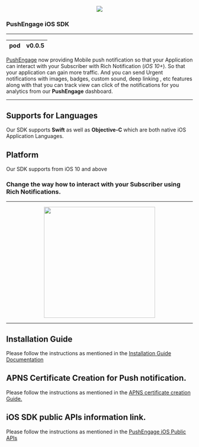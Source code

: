 <p align="center">
  <img src="https://assetscdn.pushengage.com/pushengage-logo.png"/>
</p>

### PushEngage iOS SDK
---
|pod | v0.0.5
|--- |--- |

[PushEngage](https://www.pushengage.com/) now providing Mobile push notification so that your Application can interact with your Subscriber with Rich Notification (_iOS 10+_). So that your application can gain more traffic. And you can send Urgent notifications with images, badges, custom sound, deep linking , etc features along with that you can track view can click of the notifications for you analytics from our **PushEngage** dashboard. 

***

## Supports for Languages

Our SDK supports **Swift** as well as **Objective-C** which are both native iOS Application Languages.


## Platform 

Our SDK supports from iOS 10 and above


### Change the way how to interact with your Subscriber using Rich Notifications.

***

<p align="center">
  <img src="https://user-images.githubusercontent.com/77654663/130333928-51b28c61-2397-4c1b-ad30-7f602977121e.png"
  width = "300"/>
</p>

***
## Installation Guide

Please follow the instructions as mentioned in the [Installation Guide Documentation](https://www.pushengage.com/documentation/how-to-set-up-ios-app-push-notifications-with-pushengage/)

## APNS Certificate Creation for Push notification.

Please follow the instructions as mentioned in the [APNS certificate creation Guide.](https://www.pushengage.com/documentation/guide-to-creating-ios-apns-certificate/)

## iOS SDK public APIs information link.

Please follow the instructions as mentioned in the [PushEngage iOS Public APIs](https://pushengage.com/api/mobile-sdk/iOS-sdk)


